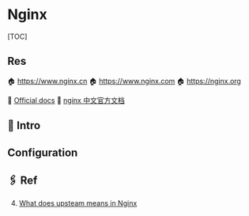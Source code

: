 # Nginx

[TOC]



## Res
🏠 https://www.nginx.cn
🏠 https://www.nginx.com
🏠 https://nginx.org

📂 [Official docs](https://nginx.org/en/docs/)
📂 [nginx 中文官方文档](https://wizardforcel.gitbooks.io/nginx-doc/content/index.html)



## 🧭 Intro



## Configuration





## 🖇 Ref
4. [What does upsteam means in Nginx](https://stackoverflow.com/a/5877989/16542494)
